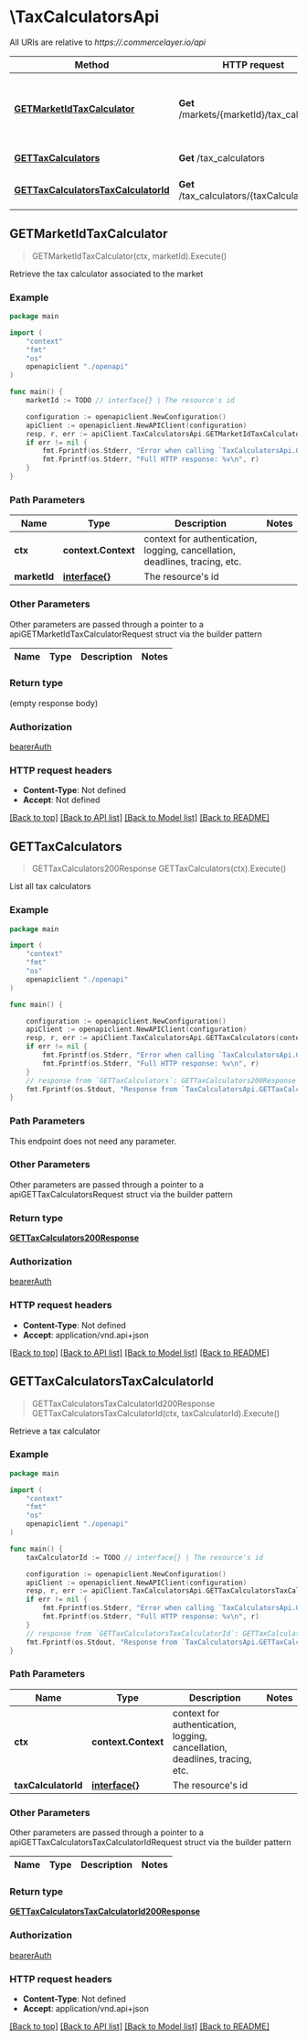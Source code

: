 # \TaxCalculatorsApi

All URIs are relative to *https://.commercelayer.io/api*

Method | HTTP request | Description
------------- | ------------- | -------------
[**GETMarketIdTaxCalculator**](TaxCalculatorsApi.md#GETMarketIdTaxCalculator) | **Get** /markets/{marketId}/tax_calculator | Retrieve the tax calculator associated to the market
[**GETTaxCalculators**](TaxCalculatorsApi.md#GETTaxCalculators) | **Get** /tax_calculators | List all tax calculators
[**GETTaxCalculatorsTaxCalculatorId**](TaxCalculatorsApi.md#GETTaxCalculatorsTaxCalculatorId) | **Get** /tax_calculators/{taxCalculatorId} | Retrieve a tax calculator



## GETMarketIdTaxCalculator

> GETMarketIdTaxCalculator(ctx, marketId).Execute()

Retrieve the tax calculator associated to the market



### Example

```go
package main

import (
    "context"
    "fmt"
    "os"
    openapiclient "./openapi"
)

func main() {
    marketId := TODO // interface{} | The resource's id

    configuration := openapiclient.NewConfiguration()
    apiClient := openapiclient.NewAPIClient(configuration)
    resp, r, err := apiClient.TaxCalculatorsApi.GETMarketIdTaxCalculator(context.Background(), marketId).Execute()
    if err != nil {
        fmt.Fprintf(os.Stderr, "Error when calling `TaxCalculatorsApi.GETMarketIdTaxCalculator``: %v\n", err)
        fmt.Fprintf(os.Stderr, "Full HTTP response: %v\n", r)
    }
}
```

### Path Parameters


Name | Type | Description  | Notes
------------- | ------------- | ------------- | -------------
**ctx** | **context.Context** | context for authentication, logging, cancellation, deadlines, tracing, etc.
**marketId** | [**interface{}**](.md) | The resource&#39;s id | 

### Other Parameters

Other parameters are passed through a pointer to a apiGETMarketIdTaxCalculatorRequest struct via the builder pattern


Name | Type | Description  | Notes
------------- | ------------- | ------------- | -------------


### Return type

 (empty response body)

### Authorization

[bearerAuth](../README.md#bearerAuth)

### HTTP request headers

- **Content-Type**: Not defined
- **Accept**: Not defined

[[Back to top]](#) [[Back to API list]](../README.md#documentation-for-api-endpoints)
[[Back to Model list]](../README.md#documentation-for-models)
[[Back to README]](../README.md)


## GETTaxCalculators

> GETTaxCalculators200Response GETTaxCalculators(ctx).Execute()

List all tax calculators



### Example

```go
package main

import (
    "context"
    "fmt"
    "os"
    openapiclient "./openapi"
)

func main() {

    configuration := openapiclient.NewConfiguration()
    apiClient := openapiclient.NewAPIClient(configuration)
    resp, r, err := apiClient.TaxCalculatorsApi.GETTaxCalculators(context.Background()).Execute()
    if err != nil {
        fmt.Fprintf(os.Stderr, "Error when calling `TaxCalculatorsApi.GETTaxCalculators``: %v\n", err)
        fmt.Fprintf(os.Stderr, "Full HTTP response: %v\n", r)
    }
    // response from `GETTaxCalculators`: GETTaxCalculators200Response
    fmt.Fprintf(os.Stdout, "Response from `TaxCalculatorsApi.GETTaxCalculators`: %v\n", resp)
}
```

### Path Parameters

This endpoint does not need any parameter.

### Other Parameters

Other parameters are passed through a pointer to a apiGETTaxCalculatorsRequest struct via the builder pattern


### Return type

[**GETTaxCalculators200Response**](GETTaxCalculators200Response.md)

### Authorization

[bearerAuth](../README.md#bearerAuth)

### HTTP request headers

- **Content-Type**: Not defined
- **Accept**: application/vnd.api+json

[[Back to top]](#) [[Back to API list]](../README.md#documentation-for-api-endpoints)
[[Back to Model list]](../README.md#documentation-for-models)
[[Back to README]](../README.md)


## GETTaxCalculatorsTaxCalculatorId

> GETTaxCalculatorsTaxCalculatorId200Response GETTaxCalculatorsTaxCalculatorId(ctx, taxCalculatorId).Execute()

Retrieve a tax calculator



### Example

```go
package main

import (
    "context"
    "fmt"
    "os"
    openapiclient "./openapi"
)

func main() {
    taxCalculatorId := TODO // interface{} | The resource's id

    configuration := openapiclient.NewConfiguration()
    apiClient := openapiclient.NewAPIClient(configuration)
    resp, r, err := apiClient.TaxCalculatorsApi.GETTaxCalculatorsTaxCalculatorId(context.Background(), taxCalculatorId).Execute()
    if err != nil {
        fmt.Fprintf(os.Stderr, "Error when calling `TaxCalculatorsApi.GETTaxCalculatorsTaxCalculatorId``: %v\n", err)
        fmt.Fprintf(os.Stderr, "Full HTTP response: %v\n", r)
    }
    // response from `GETTaxCalculatorsTaxCalculatorId`: GETTaxCalculatorsTaxCalculatorId200Response
    fmt.Fprintf(os.Stdout, "Response from `TaxCalculatorsApi.GETTaxCalculatorsTaxCalculatorId`: %v\n", resp)
}
```

### Path Parameters


Name | Type | Description  | Notes
------------- | ------------- | ------------- | -------------
**ctx** | **context.Context** | context for authentication, logging, cancellation, deadlines, tracing, etc.
**taxCalculatorId** | [**interface{}**](.md) | The resource&#39;s id | 

### Other Parameters

Other parameters are passed through a pointer to a apiGETTaxCalculatorsTaxCalculatorIdRequest struct via the builder pattern


Name | Type | Description  | Notes
------------- | ------------- | ------------- | -------------


### Return type

[**GETTaxCalculatorsTaxCalculatorId200Response**](GETTaxCalculatorsTaxCalculatorId200Response.md)

### Authorization

[bearerAuth](../README.md#bearerAuth)

### HTTP request headers

- **Content-Type**: Not defined
- **Accept**: application/vnd.api+json

[[Back to top]](#) [[Back to API list]](../README.md#documentation-for-api-endpoints)
[[Back to Model list]](../README.md#documentation-for-models)
[[Back to README]](../README.md)

